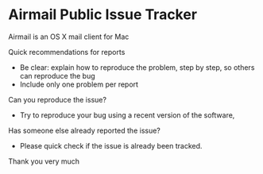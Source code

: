 Airmail Public Issue Tracker
======================
Airmail is an OS X mail client for Mac

Quick recommendations for reports 
-	Be clear: explain how to reproduce the problem, step by step, so others can reproduce the bug
-	Include only one problem per report

Can you reproduce the issue?
- Try to reproduce your bug using a recent version of the software, 

Has someone else already reported the issue?
- Please quick check if the issue is already been tracked.
 
Thank you very much
